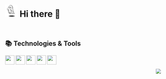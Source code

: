 <h1> <img src='ghost.gif' width='40' height='40'> Hi there 💫</h1>
<br>
<h2>📚 Technologies & Tools</h2>

<img src="https://cdn.jsdelivr.net/gh/devicons/devicon/icons/javascript/javascript-original.svg" width="30" height="30" align="center" ></img>
<img src="https://cdn.jsdelivr.net/gh/devicons/devicon/icons/html5/html5-original-wordmark.svg" width="30" height="30" align="center" ></img>
<img src="https://cdn.jsdelivr.net/gh/devicons/devicon/icons/css3/css3-original-wordmark.svg" width="30" height="30" align="center" ></img>
<img src="https://cdn.jsdelivr.net/gh/devicons/devicon/icons/react/react-original-wordmark.svg" width="30" height="30" align="center" ></img>
<img src="https://cdn.jsdelivr.net/gh/devicons/devicon/icons/vscode/vscode-original.svg" width="30" height="30" align="center" ></img>


  
<div align="right"> 
    <a href="https://t.me/Katerina10yo" target="_blank"><img src="https://img.shields.io/badge/-Telegram-125999?style=for-the-badge&logo=telegram&logoColor=white" /></a>
</div>
